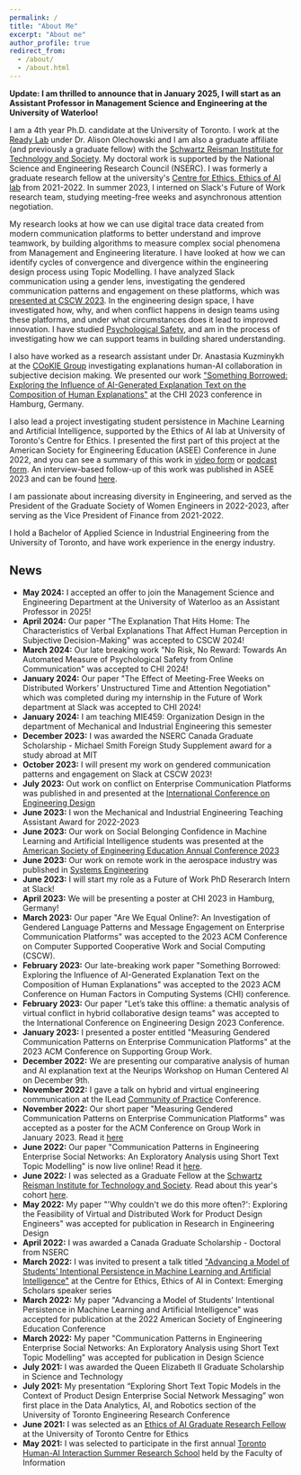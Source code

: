 ```yaml
---
permalink: /
title: "About Me"
excerpt: "About me"
author_profile: true
redirect_from: 
  - /about/
  - /about.html
---
```


**Update: I am thrilled to announce that in January 2025, I will start as an Assistant Professor in Management Science and Engineering at the University of Waterloo!**

I am a 4th year Ph.D. candidate at the University of Toronto. I work at the [Ready Lab](https://readylab.mie.utoronto.ca/) under Dr. Alison Olechowski and I am also a graduate affiliate (and previously a graduate fellow) with the [Schwartz Reisman Institute for Technology and Society](https://srinstitute.utoronto.ca/). My doctoral work is supported by the National Science and Engineering Research Council (NSERC). I was formerly a graduate research fellow at the university's [Centre for Ethics, Ethics of AI lab](https://ethics.utoronto.ca/ethics-of-ai-in-context-eaic4e/) from 2021-2022. In summer 2023, I interned on Slack's Future of Work research team, studying meeting-free weeks and asynchronous attention negotiation.

My research looks at how we can use digital trace data created from modern communication platforms to better understand and improve teamwork, by building algorithms to measure complex social phenomena from Management and Engineering literature. I have looked at how we can identify cycles of convergence and divergence within the engineering design process using Topic Modelling. I have analyzed Slack communication using a gender lens, investigating the gendered communication patterns and engagement on these platforms, which was [presented at CSCW 2023](https://dl.acm.org/doi/10.1145/3610173). In the engineering design space, I have investigated how, why, and when conflict happens in design teams using these platforms, and under what circumstances does it lead to improved innovation. I have studied [Psychological Safety](https://dl.acm.org/doi/full/10.1145/3613905.3650923), and am in the process of investigating how we can support teams in building shared understanding.

I also have worked as a research assistant under Dr. Anastasia Kuzminykh at the [COoKIE Group](https://www.cookiehci.com/) investigating explanations human-AI collaboration in subjective decision making. We presented our work ["Something Borrowed: Exploring the Influence of AI-Generated Explanation Text on the Composition of Human Explanations"](https://dl.acm.org/doi/abs/10.1145/3544549.3585727) at the CHI 2023 conference in Hamburg, Germany.

I also lead a project investigating student persistence in Machine Learning and Artificial Intelligence, supported by the Ethics of AI lab at University of Toronto's Centre for Ethics. I presented the first part of this project at the American Society for Engineering Education (ASEE) Conference in June 2022, and you can see a summary of this work in [video form](https://www.youtube.com/watch?v=eBLuq3DTOGA) or [podcast form](https://open.spotify.com/episode/6Idcx23R2xSbHKRSwY7lXA?si=Yze4V9u8R6CqQaRVMRWViQ). An interview-based follow-up of this work was published in ASEE 2023 and can be found [here](https://peer.asee.org/just-a-little-bit-on-the-outside-for-the-whole-time-social-belonging-confidence-and-the-persistence-of-machine-learning-and-artificial-intelligence-students).

I am passionate about increasing diversity in Engineering, and served as the President of the Graduate Society of Women Engineers in 2022-2023, after serving as the Vice President of Finance from 2021-2022.

I hold a Bachelor of Applied Science in Industrial Engineering from the University of Toronto, and have work experience in the energy industry.

## News
- **May 2024:** I accepted an offer to join the Management Science and Engineering Department at the University of Waterloo as an Assistant Professor in 2025!
- **April 2024:** Our paper "The Explanation That Hits Home: The Characteristics of Verbal Explanations That Affect Human Perception in Subjective Decision-Making" was accepted to CSCW 2024!
- **March 2024:** Our late breaking work "No Risk, No Reward: Towards An Automated Measure of Psychological Safety from Online Communication" was accepted to CHI 2024!
- **January 2024:** Our paper "The Effect of Meeting-Free Weeks on Distributed Workers’ Unstructured Time and Attention Negotiation" which was completed during my internship in the Future of Work department at Slack was accepted to CHI 2024!
- **January 2024:** I am teaching MIE459: Organization Design in the department of Mechanical and Industrial Engineering this semester
- **December 2023:** I was awarded the NSERC Canada Graduate Scholarship - Michael Smith Foreign Study Supplement award for a study abroad at MIT
- **October 2023:** I will present my work on gendered communication patterns and engagement on Slack at CSCW 2023!
- **July 2023:** Out work on conflict on Enterprise Communication Platforms was published in and presented at the [International Conference on Engineering Design](https://www.cambridge.org/core/journals/proceedings-of-the-design-society/article/lets-take-this-offline-a-thematic-analysis-of-virtual-conflict-in-hybrid-collaborative-design-teams/3D73C979DBC1816B9D3933D471106FEE)
- **June 2023:** I won the Mechanical and Industrial Engineering Teaching Assistant Award for 2022-2023
- **June 2023:** Our work on Social Belonging Confidence in Machine Learning and Artificial Intelligence students was presented at the [American Society of Engineering Education Annual Conference 2023](https://peer.asee.org/just-a-little-bit-on-the-outside-for-the-whole-time-social-belonging-confidence-and-the-persistence-of-machine-learning-and-artificial-intelligence-students)
- **June 2023:** Our work on remote work in the aerospace industry was published in [Systems Engineering](https://incose.onlinelibrary.wiley.com/doi/full/10.1002/sys.21716)
- **June 2023:** I will start my role as a Future of Work PhD Reserarch Intern at Slack!
- **April 2023:** We will be presenting a poster at CHI 2023 in Hamburg, Germany!
- **March 2023:** Our paper "Are We Equal Online?: An Investigation of Gendered Language Patterns and Message Engagement on Enterprise Communication Platforms" was accepted to the 2023 ACM Conference on Computer Supported Cooperative Work and Social Computing (CSCW).
- **February 2023:** Our late-breaking work paper "Something Borrowed: Exploring the Influence of AI-Generated Explanation Text on the Composition of Human Explanations" was accepted to the 2023 ACM Conference on Human Factors in Computing Systems (CHI) conference. 
- **February 2023:** Our paper "Let’s take this offline: a thematic analysis of virtual conflict in hybrid collaborative design teams" was accepted to the International Conference on Engineering Design 2023 Conference.
- **January 2023:** I presented a poster entitled "Measuring Gendered Communication Patterns on Enterprise Communication Platforms" at the 2023 ACM Conference on Supporting Group Work.
- **December 2022:** We are presenting our comparative analysis of human and AI explanation text at the Neurips Workshop on Human Centered AI on December 9th. 
- **November 2022:** I gave a talk on hybrid and virtual engineering communication at the ILead [Community of Practice](https://www.engineeringleaders.ca/about) Conference. 
- **November 2022:** Our short paper "Measuring Gendered Communication Patterns on Enterprise Communication Platforms" was accepted as a poster for the ACM Conference on Group Work in January 2023. Read it [here](https://dl.acm.org/doi/fullHtml/10.1145/3565967.3570981)
- **June 2022:** Our paper "Communication
Patterns in Engineering Enterprise Social Networks: An Exploratory Analysis using Short Text Topic Modelling" is now live online! Read it [here](https://www.cambridge.org/core/journals/design-science/article/communication-patterns-in-engineering-enterprise-social-networks-an-exploratory-analysis-using-short-text-topic-modelling/6E4CCBE9913E761B846A5C0F187279CB).
- **June 2022:** I was selected as a Graduate Fellow at the [Schwartz Reisman Institute for Technology and Society](https://srinstitute.utoronto.ca/). Read about this year's cohort [here](https://srinstitute.utoronto.ca/news/sri-announces-new-fellowship-recipients-2022). 
- **May 2022:** My paper "'Why couldn't we do this more often?': Exploring the Feasibility of Virtual and Distributed Work for Product Design Engineers" was accepted for publication in Research in Engineering Design
- **April 2022:** I was awarded a Canada Graduate Scholarship - Doctoral from NSERC
- **March 2022:** I was invited to present a talk titled ["Advancing a Model of Students’ Intentional Persistence in Machine Learning and Artificial Intelligence"](https://www.youtube.com/watch?v=eBLuq3DTOGA) at the Centre for Ethics, Ethics of AI in Context: Emerging Scholars speaker series
- **March 2022:** My paper "Advancing a Model of Students’ Intentional
Persistence in Machine Learning and Artificial Intelligence" was accepted for publication at the 2022 American Society of Engineering Education Conference
- **March 2022:** My paper "Communication
Patterns in Engineering Enterprise Social Networks: An Exploratory Analysis using Short Text Topic Modelling" was accepted for publication in Design Science
- **July 2021:** I was awarded the Queen Elizabeth II Graduate Scholarship in Science and Technology
- **July 2021:** My presentation “Exploring Short Text Topic Models in the Context of Product Design Enterprise Social Network Messaging” won first place in the Data Analytics, AI, and Robotics section of the University of Toronto Engineering Research Conference
- **June 2021:** I was selected as an [Ethics of AI Graduate Research Fellow](https://ethics.utoronto.ca/ethics-of-ai-in-context-eaic4e/) at the University of Toronto Centre for Ethics
- **May 2021:** I was selected to participate in the first annual [Toronto Human-AI Interaction Summer Research School](www.thai-rs.com) held by the Faculty of Information
